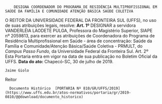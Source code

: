         DESIGNA COORDENADOR DO PROGRAMA DE RESIDÊNCIA MULTIPROFISSIONAL EM SAÚDE DA FAMÍLIA E COMUNIDADE ATENÇÃO BÁSICA SAÚDE COLETIVA  

 O REITOR DA UNIVERSIDADE FEDERAL DA FRONTEIRA SUL (UFFS), no uso de suas atribuições legais, resolve:   **Art. 1º**  DESIGNAR a servidora VANDERLÉIA LAODETE PULGA, Professora do Magistério Superior, SIAPE nº 2059813, para exercer as atribuições de Coordenadora do Programa de Residência Multiprofissional em Saúde - área de concentração: Saúde da Família e Comunidade/Atenção Básica/Saúde Coletiva - PRMULT, do *Campus Passo Fundo,*  da Universidade Federal da Fronteira Sul.   Art. 2º Esta Portaria entra em vigor na data de sua publicação no Boletim Oficial da UFFS.        **Data do ato:** Chapecó-SC, 30 de julho de 2019.   
 

    Jaime Giolo   
 Reitor 

      Documento Histórico  [PORTARIA Nº 810/GR/UFFS/2019](https://www.uffs.edu.br/atos-normativos/portaria/gr/2019-0810/@@download/documento_historico)     
      